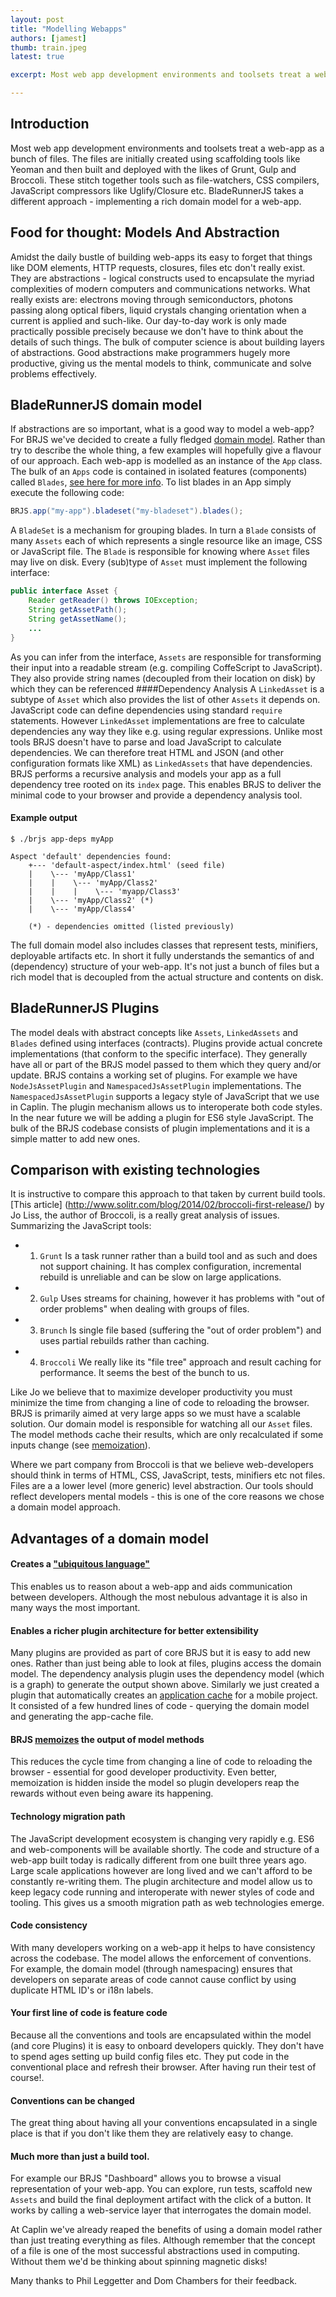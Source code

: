 ```yaml
---
layout: post
title: "Modelling Webapps"
authors: [jamest]
thumb: train.jpeg
latest: true

excerpt: Most web app development environments and toolsets treat a web-app as a bunch of files. The files are initially created using scaffolding tools such as Yeoman and then built and deployed with the likes of Grunt, Gulp and Broccoli. These stitch together tools like file-watchers, CSS compilers, JavaScript compressors like Uglify/Closure etc. BladeRunnerJS takes a radically different approach - implementing a rich domain model for a web-app. Find out why?

---
```


## Introduction
Most web app development environments and toolsets treat a web-app as a bunch of files. The files are initially 
created using scaffolding tools like Yeoman and then built and deployed with the likes of Grunt, Gulp and Broccoli. 
These stitch together tools such as file-watchers, CSS compilers, JavaScript compressors like Uglify/Closure etc. 
BladeRunnerJS takes a different approach - implementing a rich domain model for a web-app. 


## Food for thought: Models And Abstraction
Amidst the daily bustle of building web-apps its easy to forget that things like DOM elements, HTTP requests, closures, files etc
don't really exist. They are abstractions - logical constructs used to encapsulate the myriad complexities of modern computers
and communications networks. What really exists are: electrons moving through semiconductors, photons passing along optical 
fibers, liquid crystals changing orientation when a current is applied and such-like. 
Our day-to-day work is only made practically possible precisely because we don't have to think about the details of such things. The
bulk of computer science is about building layers of abstractions. Good abstractions make programmers hugely more productive, giving
us the mental models to think, communicate and solve problems effectively. 

## BladeRunnerJS domain model
If abstractions are so important, what is a good way to model a web-app? For BRJS we've decided to create a fully fledged 
[domain model](http://en.wikipedia.org/wiki/Domain_model). Rather than try to describe the whole thing, a few examples will hopefully give a flavour
of our approach. Each web-app is modelled as an instance of the ```App``` class. The bulk of an ```Apps```
code is contained in isolated features (components) called ``Blades``, [see here for more info](http://bladerunnerjs.org/docs/concepts/blades/).
To list blades in an App simply execute the following code:

```java
BRJS.app("my-app").bladeset("my-bladeset").blades();
```

A ```BladeSet``` is a mechanism for grouping blades. In turn a ```Blade``` consists of many ```Assets``` each of which represents a single resource like an image, CSS or JavaScript file.
The ```Blade``` is responsible for knowing where ```Asset``` files may live on disk. Every (sub)type of ```Asset``` must implement the following interface: 

```java
public interface Asset {
	Reader getReader() throws IOException;
	String getAssetPath();
	String getAssetName();
	...
}
```
As you can infer from the interface, ```Assets```  are responsible for transforming their input into a readable stream (e.g. compiling CoffeScript to JavaScript). 
They also provide string names (decoupled from their location on disk) by which they can be referenced
####Dependency Analysis
A ```LinkedAsset``` is a subtype of ```Asset``` which also provides the list of other ```Assets``` it depends on. JavaScript code can define dependencies using 
standard ```require``` statements.  However ```LinkedAsset``` implementations are free to calculate dependencies any way they like e.g. using regular expressions. Unlike most tools BRJS doesn't have to parse and load JavaScript
to calculate dependencies. We can therefore treat HTML and JSON (and other configuration formats like XML) as ```LinkedAssets``` that have dependencies.
BRJS performs a recursive analysis and models your app as a full dependency tree rooted on its  ```index``` page. 
This enables BRJS to deliver the minimal code to your browser and provide a dependency analysis tool.           
#### Example output
```
$ ./brjs app-deps myApp

Aspect 'default' dependencies found:
    +--- 'default-aspect/index.html' (seed file)
    |    \--- 'myApp/Class1'
    |    |    \--- 'myApp/Class2'
    |    |	  |	   \--- 'myapp/Class3'
    |    \--- 'myApp/Class2' (*)
    |    \--- 'myApp/Class4'

    (*) - dependencies omitted (listed previously)
```

The full domain model also includes classes that represent tests, minifiers, deployable artifacts etc. In short it fully understands the semantics of and (dependency) structure of your web-app.
It's not just a bunch of files but a rich model that is decoupled from the actual structure and contents on disk.

## BladeRunnerJS Plugins
The model deals with abstract concepts like ```Assets```, ```LinkedAssets``` and ```Blades``` defined using interfaces (contracts). 
Plugins provide actual concrete implementations (that conform to the specific interface). They generally have all or part of the BRJS model passed to them
 which they query and/or update. BRJS contains a working set of plugins.
For example we have ```NodeJsAssetPlugin``` and ```NamespacedJsAssetPlugin``` implementations. The ```NamespacedJsAssetPlugin``` supports a legacy style of JavaScript
that we use in Caplin. The plugin mechanism allows us to interoperate both code styles. In the near future we will be adding a plugin for ES6 style JavaScript.
The bulk of the BRJS codebase consists of plugin implementations and it is a simple matter to add new ones.
 
## Comparison with existing technologies
It is instructive to compare this approach to that taken by current build tools. [This article]
(http://www.solitr.com/blog/2014/02/broccoli-first-release/) by Jo Liss, the author of Broccoli, is a really great analysis of issues.
Summarizing the JavaScript tools:

* 1. ```Grunt``` Is a task runner rather than a build tool and as such and does not support chaining. 
It has complex configuration, incremental rebuild is unreliable and can be slow on large applications.
* 2. ```Gulp``` Uses streams for chaining, however it has problems with "out of order problems" when dealing with groups of files.
* 3. ```Brunch``` Is single file based (suffering the "out of order problem") and uses partial rebuilds rather than caching.
* 4. ```Broccoli``` We really like its "file tree" approach and result caching for performance. It seems the best of the bunch to us. 

Like Jo we believe that to maximize developer productivity you must minimize the time from changing a line of code to reloading the browser. 
BRJS is primarily aimed at very large apps so we must have a scalable solution. Our domain model is responsible for watching all
our ```Asset``` files. The model methods cache their results, which are only recalculated if some inputs change (see [memoization](http://en.wikipedia.org/wiki/Memoization)).

Where we part company from Broccoli is that we believe web-developers should think in terms of HTML, CSS, JavaScript, tests, minifiers etc not files. Files are a
a lower level (more generic) level abstraction. Our tools should reflect developers mental models - this is one of the core reasons we chose a domain model approach. 


## Advantages of a domain model

#### Creates a ["ubiquitous language"](http://www.peoplematter.com/blog/domain-driven-design-importance-ubiquitous-language) 
This enables us to reason about a web-app and aids communication between developers. Although the most nebulous advantage it is also in many ways the most important.
#### Enables a richer plugin architecture for better extensibility
Many plugins are provided as part of core BRJS but it is easy to add new ones. Rather than just being able to look at files, plugins access the domain model. 
The dependency analysis plugin uses the dependency model (which is a graph) to generate the output shown above. Similarly we just created a plugin that automatically creates an [application cache](http://www.html5rocks.com/en/tutorials/appcache/beginner/) for a mobile project. It consisted of a few hundred lines of code - querying the domain model and generating the app-cache file.  
#### BRJS [memoizes](http://en.wikipedia.org/wiki/Memoization) the output of model methods
This reduces the cycle time from changing a line of code to reloading the browser - essential for good developer productivity. 
Even better, memoization is hidden inside the model so plugin developers reap the rewards without even being aware its happening. 
#### Technology migration path
The JavaScript development ecosystem is changing very rapidly e.g. ES6 and web-components will be available shortly. The code and structure of a web-app built today is radically different 
from one built three years ago. Large scale applications however are long lived and we can't  afford to be constantly re-writing them. 
The plugin architecture and model allow us to keep legacy code running and interoperate  with newer styles of code and tooling.
This gives us a smooth migration path as web technologies emerge.
#### Code consistency
With many developers working on a web-app it helps to have consistency across the codebase. The model allows the enforcement
of conventions. For example, the  domain model (through namespacing)  ensures that developers on separate areas of code cannot cause conflict by using
duplicate HTML ID's or i18n labels.  
#### Your first line of code is feature code
Because all the conventions and tools are encapsulated within the model (and core Plugins) it is easy to onboard developers quickly. They don't have to spend
ages setting up build config files etc. They put code in the conventional place and refresh their browser. After having run their test of course!.
#### Conventions can be changed
The great thing about having all your conventions encapsulated in a single place is that if you don't like them they are relatively easy to change.
#### Much more than just a build tool.  
For example our BRJS "Dashboard" allows you to browse a visual representation of your web-app. 
You can explore, run tests, scaffold new ```Assets``` and build the final deployment artifact with the click of a button. 
It works by calling a web-service layer that interrogates the domain model.

 At Caplin we've already reaped the benefits of using a domain model rather than just treating everything as files. Although remember that the concept 
 of a file is one of the most successful abstractions used in computing. Without them we'd be thinking about spinning magnetic disks! 
 
 
 Many thanks to Phil Leggetter and Dom Chambers for their feedback.


